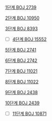 [1단계 BOJ 2739](https://www.acmicpc.net/problem/2739)


[2단계 BOJ 10950](https://www.acmicpc.net/problem/10950)




[3단계 BOJ 8393](https://www.acmicpc.net/problem/8393)





- [ ] [4단계 BOJ 15552](https://www.acmicpc.net/problem/15552)


[5단계 BOJ 2741](https://www.acmicpc.net/problem/2741)





[6단계 BOJ 2742](https://www.acmicpc.net/problem/2742)




[7단계 BOJ 11021](https://www.acmicpc.net/problem/11021)




[8단계 BOJ 11022](https://www.acmicpc.net/problem/11022)





[9단계 BOJ 2438](https://www.acmicpc.net/problem/2438)





[10단계 BOJ 2439](https://www.acmicpc.net/problem/2439)




- [ ] [11단계 BOJ 10871](https://www.acmicpc.net/problem/10871)
